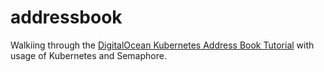 # addressbook

Walkiing through the [DigitalOcean Kubernetes Address Book Tutorial](https://www.digitalocean.com/community/tutorials/how-to-build-and-deploy-a-node-js-application-to-digitalocean-kubernetes-using-semaphore-continuous-integration-and-delivery) with usage of Kubernetes and Semaphore.
